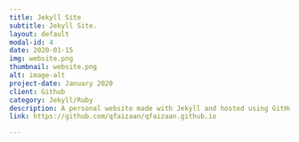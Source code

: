 ```yaml
---
title: Jekyll Site
subtitle: Jekyll Site.
layout: default
modal-id: 4
date: 2020-01-15
img: website.png
thumbnail: website.png
alt: image-alt
project-date: January 2020
client: Github
category: Jekyll/Ruby
description: A personal website made with Jekyll and hosted using GitHub Pages.
link: https://github.com/qfaizaan/qfaizaan.github.io

---
```

